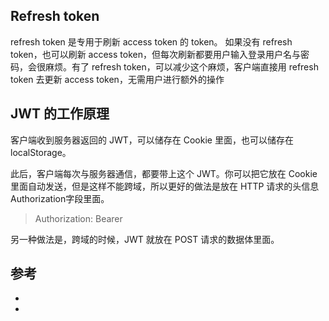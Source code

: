 

## Refresh token

refresh token 是专用于刷新 access token 的 token。 如果没有 refresh token，也可以刷新 access token，但每次刷新都要用户输入登录用户名与密码，会很麻烦。有了 refresh token，可以减少这个麻烦，客户端直接用 refresh token 去更新 access token，无需用户进行额外的操作



## JWT 的工作原理

客户端收到服务器返回的 JWT，可以储存在 Cookie 里面，也可以储存在 localStorage。

此后，客户端每次与服务器通信，都要带上这个 JWT。你可以把它放在 Cookie 里面自动发送，但是这样不能跨域，所以更好的做法是放在 HTTP 请求的头信息Authorization字段里面。

> Authorization: Bearer <token>

另一种做法是，跨域的时候，JWT 就放在 POST 请求的数据体里面。


## 参考

- [](https://www.ruanyifeng.com/blog/2018/07/json_web_token-tutorial.html)
- [](https://docs.authing.cn/)